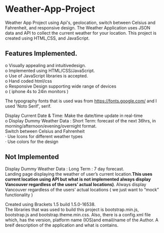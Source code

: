 # Weather-App-Project

Weather App Project using Api's, geolocation, switch between Celsius and Fahrenheit, and responsive design. The Weather Application uses JSON data and API to collect the current weather for your location. This project is created using HTML,CSS, and JavaScript. 

## Features Implemented.  
o Visually appealing and intuitivedesign.
 <BR>
o   Implemented using HTML/CSS/JavaScript.
<BR>
o   Use of JavaScript libraries is accepted.
<BR>
o   Hand coded html/css
<BR>
 o Responsive Design supporting wide range of devices
<BR>
o    ( iphone 4s to 24in monitors )

The typography fonts that is used was from https://fonts.google.com/ and I used 'Noto Serif', serif.

Display Current Date & Time: 
Make the date/time update in real-time
<BR>
o Display Dummy Weather Data : Short Term: forecast of the next 36hrs, in morning/afternoon/evening/overnight format.
<BR>
   Switch between Celsius and Fahrenheit
   <BR>
·        Use Icons for different weather types
<BR>
·        Use colors for the design

## Not Implemented
Display Dummy Weather Data : Long Term :  7 day forecast.
<BR>
Landing page displaying the weather of user’s current location.**This uses current location using API but what is not implemented always display Vancouver regardless of the users’ actual locations)**.
Always display Vancouver regardless of the users’ actual locations ( we just want to “mock” functionality )

Created using Brackets 1.5 build 1.5.0-16538. 
<BR>
The libraries that was used to build this project is bootstrap.min.js, bootstrap.js and bootstrap.theme.min.css. Also, there is a config.xml file which, has the version, platform name (IOS)and email/name of the Author. A breif description of the application and what is contains.  
